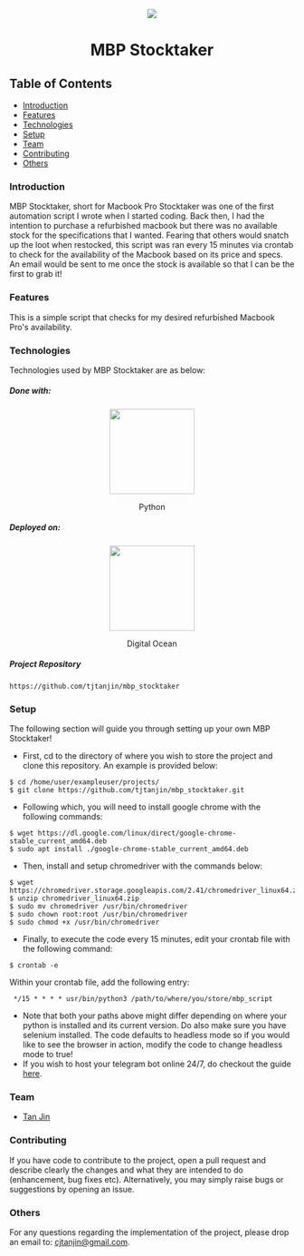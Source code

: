 <p align="center">
  <img src="https://encrypted-tbn0.gstatic.com/images?q=tbn:ANd9GcQO28vh9PSjMCOA3BE-uM5vsMcx7fdETR4U_NZMAmiy9_vygVeNkIjU-efMUOS_O_TRxpprW88&usqp=CAc" />
  <h1 align="center">MBP Stocktaker</h1>
</p>

## Table of Contents
* [Introduction](#introduction)
* [Features](#features)
* [Technologies](#technologies)
* [Setup](#setup)
* [Team](#team)
* [Contributing](#contributing)
* [Others](#others)

### Introduction
MBP Stocktaker, short for Macbook Pro Stocktaker was one of the first automation script I wrote when I started coding. Back then, I had the intention to purchase a refurbished macbook but there was no available stock for the specifications that I wanted. Fearing that others would snatch up the loot when restocked, this script was ran every 15 minutes via crontab to check for the availability of the Macbook based on its price and specs. An email would be sent to me once the stock is available so that I can be the first to grab it!

### Features
This is a simple script that checks for my desired refurbished Macbook Pro's availability.

### Technologies
Technologies used by MBP Stocktaker are as below:
##### Done with:

<p align="center">
  <img height="150" width="150" src="https://logos-download.com/wp-content/uploads/2016/10/Python_logo_icon.png"/>
</p>
<p align="center">
Python
</p>

##### Deployed on:
<p align="center">
  <img height="150" width="150" src="https://i.dlpng.com/static/png/404295_thumb.png" />
</p>
<p align="center">
Digital Ocean
</p>


##### Project Repository
```
https://github.com/tjtanjin/mbp_stocktaker
```

### Setup
The following section will guide you through setting up your own MBP Stocktaker!
* First, cd to the directory of where you wish to store the project and clone this repository. An example is provided below:
```
$ cd /home/user/exampleuser/projects/
$ git clone https://github.com/tjtanjin/mbp_stocktaker.git
```
* Following which, you will need to install google chrome with the following commands:
```
$ wget https://dl.google.com/linux/direct/google-chrome-stable_current_amd64.deb
$ sudo apt install ./google-chrome-stable_current_amd64.deb
```
* Then, install and setup chromedriver with the commands below:
```
$ wget https://chromedriver.storage.googleapis.com/2.41/chromedriver_linux64.zip
$ unzip chromedriver_linux64.zip
$ sudo mv chromedriver /usr/bin/chromedriver
$ sudo chown root:root /usr/bin/chromedriver
$ sudo chmod +x /usr/bin/chromedriver
```
* Finally, to execute the code every 15 minutes, edit your crontab file with the following command:
```
$ crontab -e
```
Within your crontab file, add the following entry:
```
 */15 * * * * usr/bin/python3 /path/to/where/you/store/mbp_script
```
* Note that both your paths above might differ depending on where your python is installed and its current version. Do also make sure you have selenium installed. The code defaults to headless mode so if you would like to see the browser in action, modify the code to change headless mode to true!
* If you wish to host your telegram bot online 24/7, do checkout the guide [here](https://gist.github.com/tjtanjin/ce560069506e3b6f4d70e570120249ed).

### Team
* [Tan Jin](https://github.com/tjtanjin)

### Contributing
If you have code to contribute to the project, open a pull request and describe clearly the changes and what they are intended to do (enhancement, bug fixes etc). Alternatively, you may simply raise bugs or suggestions by opening an issue.

### Others
For any questions regarding the implementation of the project, please drop an email to: cjtanjin@gmail.com.

